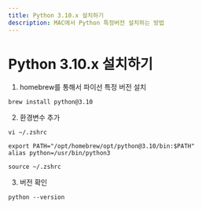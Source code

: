 ```yaml
---
title: Python 3.10.x 설치하기
description: MAC에서 Python 특정버전 설치하는 방법
---
```


# Python 3.10.x 설치하기

1. homebrew를 통해서 파이선 특정 버전 설치

```shell
brew install python@3.10
```

2. 환경변수 추가

```shell
vi ~/.zshrc

export PATH="/opt/homebrew/opt/python@3.10/bin:$PATH"
alias python=/usr/bin/python3

source ~/.zshrc
```

3. 버전 확인

```shell
python --version
```
